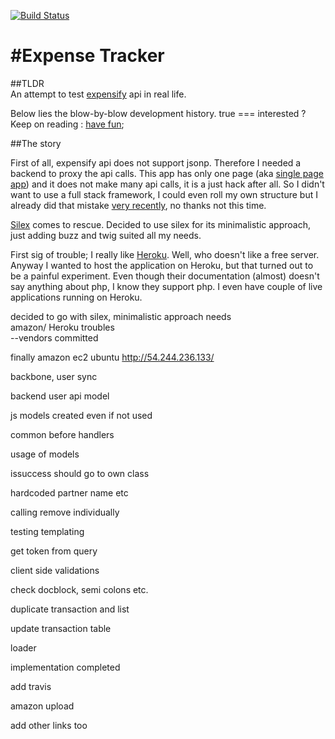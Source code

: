 [![Build Status](https://travis-ci.org/grandbora/expense-tracker.png)](https://travis-ci.org/grandbora/expense-tracker)


#Expense Tracker
====================

##TLDR  
An attempt to test [expensify](https://www.expensify.com/) api in real life.  

Below lies the blow-by-blow development history. true === interested ?  Keep on reading : [have fun](https://github.com/documentcloud/backbone/issues);  


##The story  

First of all, expensify api does not support jsonp. Therefore I needed a backend to proxy the api calls. This app has only one page (aka [single page app](http://en.wikipedia.org/wiki/Single-page_application)) and it does not make many api calls, it is a just hack after all. So I didn't want to use a full stack framework, I could even roll my own structure but I already did that mistake [very recently](https://github.com/grandbora/currency-converter), no thanks not this time.  

[Silex](http://silex.sensiolabs.org/) comes to rescue. Decided to use silex for its minimalistic approach, just adding buzz and twig suited all my needs.  

First sig of trouble; I really like [Heroku](http://www.heroku.com/). Well, who doesn't like a free server. Anyway I wanted to host the application on Heroku, but that turned out to be a painful experiment. Even though their documentation (almost) doesn't say anything about php, I know they support php. I even have couple of live applications running on Heroku.


decided to go with silex, minimalistic approach needs  
amazon/ Heroku troubles  
--vendors committed  


finally amazon ec2 ubuntu  http://54.244.236.133/  


backbone, user sync

backend user api model

js models created even if not used

common before handlers

usage of models

issuccess should go to own class

hardcoded partner name etc

calling remove individually

testing 
templating


get token from query


client side validations


check docblock,
semi colons
etc.

duplicate transaction and list


update transaction table

loader

implementation completed



add travis

amazon upload

add other links too
